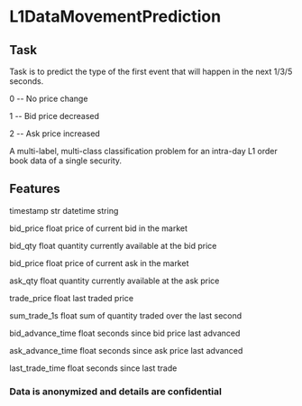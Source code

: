 # L1DataMovementPrediction

## Task
Task is to predict the type of the first event that will happen in the next 1/3/5 seconds.

0 -- No price change

1 -- Bid price decreased

2 -- Ask price increased

A multi-label, multi-class classification problem for an intra-day L1 order book data of a single security.

## Features
timestamp  str  datetime string

bid_price  float  price of current bid in the market

bid_qty  float  quantity currently available at the bid price

bid_price  float  price of current ask in the market

ask_qty  float  quantity currently available at the ask price

trade_price  float  last traded price

sum_trade_1s  float  sum of quantity traded over the last second

bid_advance_time  float  seconds since bid price last advanced

ask_advance_time  float seconds since ask price last advanced

last_trade_time  float  seconds since last trade

### Data is anonymized and details are confidential
